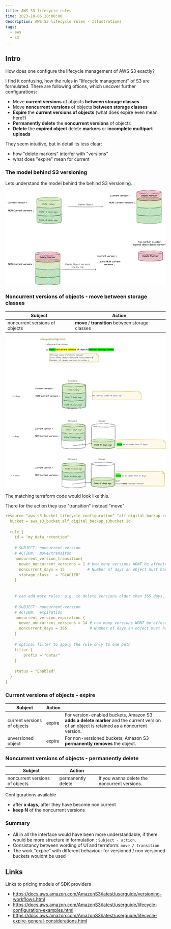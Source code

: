 ```yaml
---
title: AWS S3 lifecycle rules
time: 2023-10-06 20:00:00
description: AWS S3 lifecycle rules - Illustrations
tags:
  - aws
  - s3
---
```



## Intro

How does one configure the lifecycle management of AWS S3 exactly?

I find it confusing, how the rules in "lifecycle management" of S3 are formulated.
There are following oftions, which uncover further configurations:

- Move **current versions** of objects **between storage classes**
- Move **noncurrent versions** of objects **between storage classes**
- **Expire** the **current versions of objects** (what does expire even mean here?)
- **Permanently delete** the **noncurrent versions** of objects
- **Delete** the **expired object** delete **markers** or **incomplete multipart uploads**

They seem intuitive, but in detail its less clear:

- how "delete markers" interfer with "versions"
- what does "expire" mean for current 

### The model behind S3 versioning

Lets understand the model behind the behind S3 versioning.

![Vision](article0003/../article00005/s3-rules-terminology.drawio.png)

### Noncurrent versions of objects - move between storage classes

| Subject  | Action |
|---|---|
| noncurrent versions of objects |  **move** / **transition** between storage classes |

![Vision](article0003/../article00005/noncurrent-versions-move-storage-classes.drawio.png)

The matching terraform code would look like this.

There for the action they use "transition" instead "move"

```yaml
resource "aws_s3_bucket_lifecycle_configuration" "alf_digital_backup-config" {
  bucket = aws_s3_bucket.alf_digital_backup_s3bucket.id

  rule {
    id = "my_data_retention"

    # SUBJECT: noncurrent-version
    # ACTION:  move/transiton
    noncurrent_version_transition{
      newer_noncurrent_versions = 1 # how many versions WONT be affected
      noncurrent_days = 15          # Number of days an object must have been noncurrent, before Amazon will perform the associated action
      storage_class   = "GLACIER"
    }


    # can add more rules: e.g. to delete versions older than 365 days, but keep 14 last non current versions

    # SUBJECT: noncurrent-version
    # ACTION:  expiration
    noncurrent_version_expiration {
      newer_noncurrent_versions = 14 # how many versions WONT be affected
      noncurrent_days = 365          # Number of days an object must have been noncurrent, before Amazon will perform the associated action
    }

    # optinal filter to apply the rule only to one path
    filter {
        prefix = "data/"
    }

    status = "Enabled"
  }
}

```

### Current versions of objects - expire

| Subject  | Action | |
|---|---|---|
| current versions of objects | expire | For version-enabled buckets, Amazon S3 **adds a delete marker** and the current version of an object is retained as a noncurrent version. |
| unversioned object | expire | For non-versioned buckets, Amazon S3 **permanently removes** the object. |

### Noncurrent versions of objects - permanently delete

| Subject  | Action | |
|---|---|---|
| noncurrent versions of objects | permanently delete | If you wanna delete the noncurrent versions. |

Configurations available

- after **x days**, after they have become non current
- **keep N** of the noncurrent versions

### Summary

- All in all the interface would have been more understandable, if there would be more structure in formulation : `Subject - action`.
- Consistancy between wording of UI and terraform: `move / transition`
- The work "expire" with different behaviour for versioned / non versioned buckets wouldnt be used

## Links

Links to pricing models of SDK providers

- <https://docs.aws.amazon.com/AmazonS3/latest/userguide/versioning-workflows.html>
- <https://docs.aws.amazon.com/AmazonS3/latest/userguide/lifecycle-configuration-examples.html>
- <https://docs.aws.amazon.com/AmazonS3/latest/userguide/lifecycle-expire-general-considerations.html>
